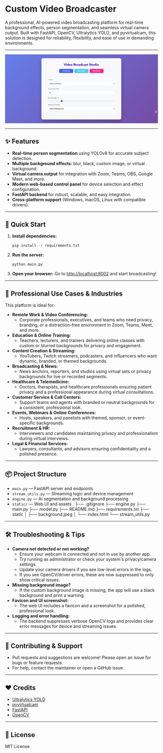 # Custom Video Broadcaster

A professional, AI-powered video broadcasting platform for real-time background effects, person segmentation, and seamless virtual camera output. Built with FastAPI, OpenCV, Ultralytics YOLO, and pyvirtualcam, this solution is designed for reliability, flexibility, and ease of use in demanding environments.

---

![App Interface](static/Screenshot%202025-07-06%20022333.png)

---

## ✨ Features
- **Real-time person segmentation** using YOLOv8 for accurate subject detection.
- **Multiple background effects:** blur, black, custom image, or virtual background.
- **Virtual camera output** for integration with Zoom, Teams, OBS, Google Meet, and more.
- **Modern web-based control panel** for device selection and effect configuration.
- **FastAPI backend** for robust, scalable, and easy integration.
- **Cross-platform support** (Windows, macOS, Linux with compatible drivers).

---

## 🚀 Quick Start
1. **Install dependencies:**
   ```bash
   pip install -r requirements.txt
   ```
2. **Run the server:**
   ```bash
   python main.py
   ```
3. **Open your browser:**
   Go to [http://localhost:8002](http://localhost:8002) and start broadcasting!

---

## 🏢 Professional Use Cases & Industries
This platform is ideal for:
- **Remote Work & Video Conferencing:**
  - Corporate professionals, executives, and teams who need privacy, branding, or a distraction-free environment in Zoom, Teams, Meet, and more.
- **Education & Online Training:**
  - Teachers, lecturers, and trainers delivering online classes with custom or blurred backgrounds for privacy and engagement.
- **Content Creation & Streaming:**
  - YouTubers, Twitch streamers, podcasters, and influencers who want dynamic, branded, or themed backgrounds.
- **Broadcasting & News:**
  - News anchors, reporters, and studios using virtual sets or privacy backgrounds for live or recorded segments.
- **Healthcare & Telemedicine:**
  - Doctors, therapists, and healthcare professionals ensuring patient privacy and a professional appearance during virtual consultations.
- **Customer Service & Call Centers:**
  - Support teams and agents with branded or neutral backgrounds for a consistent, professional look.
- **Events, Webinars & Online Conferences:**
  - Hosts, speakers, and panelists with themed, sponsor, or event-specific backgrounds.
- **Recruitment & HR:**
  - Interviewers and candidates maintaining privacy and professionalism during virtual interviews.
- **Legal & Financial Services:**
  - Lawyers, consultants, and advisors ensuring confidentiality and a polished presence.

---

## 📦 Project Structure
- `main.py` — FastAPI server and endpoints
- `stream_utils.py` — Streaming logic and device management
- `engine.py` — AI segmentation and background processing
- `static/` — Web UI and assets
.
├── .gitignore
├── engine.py
├── main.py
├── model.py
├── README.md
├── requirements.txt
├── static
│   ├── background.jpeg
│   └── index.html
└── stream_utils.py
---

## 🛠️ Troubleshooting & Tips
- **Camera not detected or not working?**
  - Ensure your webcam is connected and not in use by another app.
  - Try running as administrator or check your system's privacy/camera settings.
  - Update your camera drivers if you see low-level errors in the logs.
  - If you see OpenCV/driver errors, these are now suppressed to only show critical issues.
- **Missing background image?**
  - If the custom background image is missing, the app will use a black background and print a warning.
- **Favicon and UI screenshot:**
  - The web UI includes a favicon and a screenshot for a polished, professional look.
- **Logging and error handling:**
  - The backend suppresses verbose OpenCV logs and provides clear error messages for device and streaming issues.

---

## 🤝 Contributing & Support
- Pull requests and suggestions are welcome! Please open an issue for bugs or feature requests.
- For help, contact the maintainer or open a GitHub issue.

---

## ❤️ Credits
- [Ultralytics YOLO](https://github.com/ultralytics/ultralytics)
- [pyvirtualcam](https://github.com/letmaik/pyvirtualcam)
- [FastAPI](https://fastapi.tiangolo.com/)
- [OpenCV](https://opencv.org/)

---

## 📄 License
MIT License
